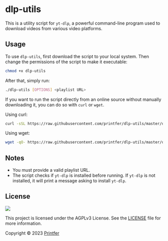 # dlp-utils

This is a utility script for `yt-dlp`, a powerful command-line program used to download videos from various video platforms.

## Usage

To use `dlp-utils`, first download the script to your local system. Then change the permissions of the script to make it executable:

```bash
chmod +x dlp-utils
```

After that, simply run:

```bash
./dlp-utils [OPTIONS] <playlist URL>
```

If you want to run the script directly from an online source without manually downloading it, you can do so with `curl` or `wget`.

Using curl:

```bash
curl -sSL https://raw.githubusercontent.com/printfer/dlp-utils/master/dlp-utils.sh | sh -s -- [OPTIONS] <playlist URL>
```

Using wget:

```bash
wget -qO- https://raw.githubusercontent.com/printfer/dlp-utils/master/dlp-utils.sh | sh -s -- [OPTIONS] <playlist URL>
```

## Notes

* You must provide a valid playlist URL.
* The script checks if `yt-dlp` is installed before running. If `yt-dlp` is not installed, it will print a message asking to install `yt-dlp`.

## License

[![](https://www.gnu.org/graphics/agplv3-with-text-162x68.png)](https://www.gnu.org/licenses/agpl-3.0.html)

This project is licensed under the AGPLv3 License. See the [LICENSE](LICENSE) file for more information.

Copyright © 2023 [Printfer](https://github.com/printfer)
